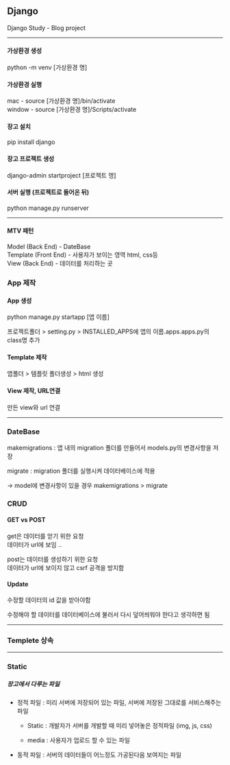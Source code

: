 ## Django

Django Study - Blog project

---

#### 가상환경 생성
python -m venv [가상환경 명]

#### 가상환경 실행
mac - source [가상환경 명]/bin/activate <br>
window - source [가상환경 명]/Scripts/activate

#### 장고 설치
pip install django

#### 장고 프로젝트 생성
django-admin startproject [프로젝트 명]

#### 서버 실행 (프로젝트로 들어온 뒤)
python manage.py runserver

---

#### MTV 패턴

Model (Back End) - DateBase <br>
Template (Front End) - 사용자가 보이는 영역 html, css등 <br>
View (Back End) - 데이터를 처리하는 곳

### App 제작

#### App 생성
python manage.py startapp [앱 이름]

프로젝트폴더 > setting.py > INSTALLED_APPS에 앱의 이름.apps.apps.py의 class명 추가

#### Template 제작
앱폴더 > 템플릿 폴더생성 > html 생성

#### View 제작, URL연결
만든 view와 url 연결

---

### DateBase

makemigrations 
: 앱 내의 migration 폴더를 만들어서 models.py의 변경사항을 저장

migrate : migration 폴더를 실행시켜 데이터베이스에 적용

→ model에 변경사항이 있을 경우 makemigrations > migrate

### CRUD

#### GET vs POST

get은 데이터를 얻기 위한 요청 <br>
데이터가 url에 보임 ..
<br>

post는 데이터를 생성하기 위한 요청 <br>
데이터가 url에 보이지 않고 csrf 공격을 방지함

#### Update

수정할 데이터의 id 값을 받아야함

수정해야 할 데이터를 데이터베이스에 불러서 다시 덮어씌워야 한다고 생각하면 됨

---

### Templete 상속


---

### Static

##### 장고에서 다루는 파일

* 정적 파일
: 미리 서버에 저장되어 있는 파일, 서버에 저장된 그대로를 서비스해주는 파일


    * Static : 개발자가 서버를 개발할 때 미리 넣어놓은 정적파일 (img, js, css)


    * media : 사용자가 업로드 할 수 있는 파일

* 동적 파일
: 서버의 데이터들이 어느정도 가공된다음 보여지는 파일





